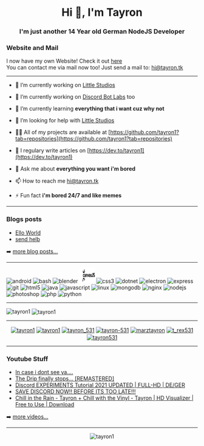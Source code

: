 <h1 align="center">Hi 👋, I'm Tayron</h1>
<h3 align="center">I'm just another 14 Year old German NodeJS Developer</h3>

### Website and Mail

I now have my own Website! Check it out [here](https://tayron.tk) <br>
You can contact me via mail now too! Just send a mail to: hi@tayron.tk

---

- 🔭 I’m currently working on [Little Studios](https://little-studios.tech)

- 🔭 I’m currently working on [Discord Bot Labs](https://bots.discordlabs.org) too

- 🌱 I’m currently learning **everything that i want cuz why not**

- 🤝 I’m looking for help with [Little Studios](https://little-studios.tech)

- 👨‍💻 All of my projects are available at [https://github.com/tayron1?tab=repositories](https://github.com/tayron1?tab=repositories)

- 📝 I regulary write articles on [https://dev.to/tayron1](https://dev.to/tayron1)

- 💬 Ask me about **everything you want i'm bored**

- 📫 How to reach me hi@tayron.tk

- ⚡ Fun fact **i'm bored 24/7 and like memes**

---

### Blogs posts
<!-- BLOG-POST-LIST:START -->
- [Ello World](https://dev.to/tayron1/ello-world-13a6)
- [send helb](https://dev.to/tayron1/send-helb-46h)
<!-- BLOG-POST-LIST:END -->
➡️ [more blog posts...](https://dev.to/tayron1)

---

<p align="left"><img src="https://devicons.github.io/devicon/devicon.git/icons/android/android-original-wordmark.svg" alt="android" width="40" height="40"/> <img src="https://www.vectorlogo.zone/logos/gnu_bash/gnu_bash-icon.svg" alt="bash" width="40" height="40"/> <img src="https://download.blender.org/branding/community/blender_community_badge_white.svg" alt="blender" width="40" height="40"/> <img src="https://raw.githubusercontent.com/Hardik0307/Hardik0307/master/assets/canvasjs-charts.svg" alt="canvasjs" width="40" height="40"/> <img src="https://devicons.github.io/devicon/devicon.git/icons/css3/css3-original-wordmark.svg" alt="css3" width="40" height="40"/> <img src="https://devicons.github.io/devicon/devicon.git/icons/dot-net/dot-net-original-wordmark.svg" alt="dotnet" width="40" height="40"/> <img src="https://devicons.github.io/devicon/devicon.git/icons/electron/electron-original.svg" alt="electron" width="40" height="40"/> <img src="https://devicons.github.io/devicon/devicon.git/icons/express/express-original-wordmark.svg" alt="express" width="40" height="40"/> <img src="https://www.vectorlogo.zone/logos/git-scm/git-scm-icon.svg" alt="git" width="40" height="40"/> <img src="https://devicons.github.io/devicon/devicon.git/icons/html5/html5-original-wordmark.svg" alt="html5" width="40" height="40"/> <img src="https://devicons.github.io/devicon/devicon.git/icons/java/java-original-wordmark.svg" alt="java" width="40" height="40"/> <img src="https://devicons.github.io/devicon/devicon.git/icons/javascript/javascript-original.svg" alt="javascript" width="40" height="40"/> <img src="https://devicons.github.io/devicon/devicon.git/icons/linux/linux-original.svg" alt="linux" width="40" height="40"/> <img src="https://devicons.github.io/devicon/devicon.git/icons/mongodb/mongodb-original-wordmark.svg" alt="mongodb" width="40" height="40"/> <img src="https://devicons.github.io/devicon/devicon.git/icons/nginx/nginx-original.svg" alt="nginx" width="40" height="40"/> <img src="https://devicons.github.io/devicon/devicon.git/icons/nodejs/nodejs-original-wordmark.svg" alt="nodejs" width="40" height="40"/> <img src="https://devicons.github.io/devicon/devicon.git/icons/photoshop/photoshop-plain.svg" alt="photoshop" width="40" height="40"/> <img src="https://devicons.github.io/devicon/devicon.git/icons/php/php-original.svg" alt="php" width="40" height="40"/> <img src="https://devicons.github.io/devicon/devicon.git/icons/python/python-original.svg" alt="python" width="40" height="40"/></p>

---

<p><img align="left" src="https://github-readme-stats.vercel.app/api/top-langs/?username=tayron1&layout=compact" alt="tayron1" /></p>

<p>&nbsp;<img align="center" src="https://github-readme-stats.vercel.app/api?username=tayron1&show_icons=true" alt="tayron1" /></p>

---

<p align="center">
<a href="https://codepen.io/tayron1" target="blank"><img align="center" src="https://cdn.jsdelivr.net/npm/simple-icons@3.0.1/icons/codepen.svg" alt="tayron1" height="30" width="30" /></a>
<a href="https://dev.to/tayron1" target="blank"><img align="center" src="https://cdn.jsdelivr.net/npm/simple-icons@3.0.1/icons/dev-dot-to.svg" alt="tayron1" height="30" width="30" /></a>
<a href="https://twitter.com/tayron_531" target="blank"><img align="center" src="https://cdn.jsdelivr.net/npm/simple-icons@3.0.1/icons/twitter.svg" alt="tayron_531" height="30" width="30" /></a>
<a href="https://stackoverflow.com/users/tayron-531" target="blank"><img align="center" src="https://cdn.jsdelivr.net/npm/simple-icons@3.0.1/icons/stackoverflow.svg" alt="tayron-531" height="30" width="30" /></a>
<a href="https://codesandbox.com/marztayron" target="blank"><img align="center" src="https://cdn.jsdelivr.net/npm/simple-icons@3.0.1/icons/codesandbox.svg" alt="marztayron" height="30" width="30" /></a>
<a href="https://instagram.com/t_rex531" target="blank"><img align="center" src="https://cdn.jsdelivr.net/npm/simple-icons@3.0.1/icons/instagram.svg" alt="t_rex531" height="30" width="30" /></a>
<a href="https://www.youtube.com/c/tayron531" target="blank"><img align="center" src="https://cdn.jsdelivr.net/npm/simple-icons@3.0.1/icons/youtube.svg" alt="tayron531" height="30" width="30" /></a>
</p>



---

### Youtube Stuff
<!-- YOUTUBE:START -->
- [In case i dont see ya....](https://www.youtube.com/watch?v=YjrCeLMR5iY)
- [The Drip finally stops... [REMASTERED]](https://www.youtube.com/watch?v=AuMbHBFt3DI)
- [Discord EXPERIMENTS Tutorial 2021 UPDATED | FULL-HD | DE/GER](https://www.youtube.com/watch?v=P91Sd5ZpwuQ)
- [SAVE DISCORD NOW!! BEFORE ITS TOO LATE!!!](https://www.youtube.com/watch?v=8f4SlJ_Mc1A)
- [Chill in the Rain - Tayron + Chill with the Vinyl - Tayron | HD Visualizer | Free to Use | Download](https://www.youtube.com/watch?v=JZ0dQvdFLJE)
<!-- YOUTUBE:END -->
➡️ [more videos...](https://youtube.com/tayron531)

---

<p align="center"> <img src="https://komarev.com/ghpvc/?username=tayron1" alt="tayron1" /> </p>


[website]: https://example.com
[twitter]: https://twitter.com/tayron_531
[youtube]: https://www.youtube.com/tayron531
[instagram]: https://www.instagram.com/t_rex531/
[botlabs]: https://bots.discordlabs.org
